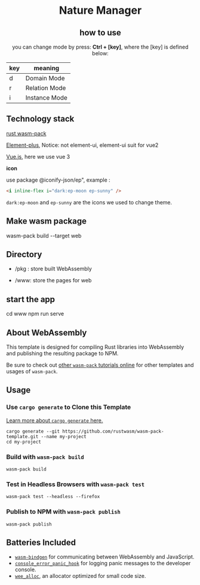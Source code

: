 <div align="center">

# Nature Manager

## how to use

you can change mode by press: **Ctrl + [key]**, where the [key] is defined below:

| key | meaning       |
| --- | ------------- |
| d   | Domain Mode   |
| r   | Relation Mode |
| i   | Instance Mode |

</div>

## Technology stack

[rust wasm-pack](https://github.com/rustwasm/wasm-pack)

[Element-plus](https://element-plus.gitee.io/zh-CN/), Notice: not element-ui, element-ui suit for vue2

[Vue.js](https://cn.vuejs.org/), here we use vue 3

**icon**

use package @iconify-json/ep", example : 

```html
<i inline-flex i="dark:ep-moon ep-sunny" />
```

`dark:ep-moon` and  `ep-sunny` are the icons we used to change theme.

## Make wasm package

wasm-pack build --target web

## Directory

- /pkg : store built WebAssembly

- /www: store the pages for web

## start the app

cd www
npm run serve

## About WebAssembly

This template is designed for compiling Rust libraries into WebAssembly and
publishing the resulting package to NPM.

Be sure to check out [other `wasm-pack` tutorials online][tutorials] for other
templates and usages of `wasm-pack`.

[tutorials]: https://rustwasm.github.io/docs/wasm-pack/tutorials/index.html
[template-docs]: https://rustwasm.github.io/docs/wasm-pack/tutorials/npm-browser-packages/index.html

## Usage

### Use `cargo generate` to Clone this Template

[Learn more about `cargo generate` here.](https://github.com/ashleygwilliams/cargo-generate)

```
cargo generate --git https://github.com/rustwasm/wasm-pack-template.git --name my-project
cd my-project
```

### Build with `wasm-pack build`

```
wasm-pack build
```

### Test in Headless Browsers with `wasm-pack test`

```
wasm-pack test --headless --firefox
```

### Publish to NPM with `wasm-pack publish`

```
wasm-pack publish
```

## Batteries Included

* [`wasm-bindgen`](https://github.com/rustwasm/wasm-bindgen) for communicating
  between WebAssembly and JavaScript.
* [`console_error_panic_hook`](https://github.com/rustwasm/console_error_panic_hook)
  for logging panic messages to the developer console.
* [`wee_alloc`](https://github.com/rustwasm/wee_alloc), an allocator optimized
  for small code size.
